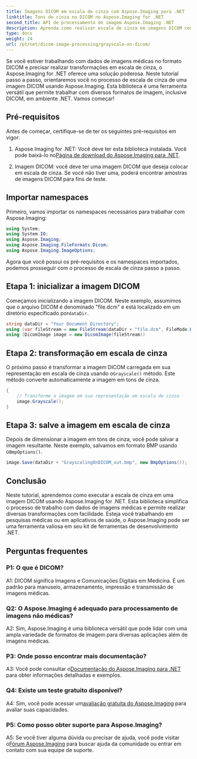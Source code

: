 ```yaml
---
title: Imagens DICOM em escala de cinza com Aspose.Imaging para .NET
linktitle: Tons de cinza no DICOM no Aspose.Imaging for .NET
second_title: API de processamento de imagem Aspose.Imaging .NET
description: Aprenda como realizar escala de cinza em imagens DICOM com Aspose.Imaging for .NET, uma poderosa biblioteca de processamento de imagens.
type: docs
weight: 24
url: /pt/net/dicom-image-processing/grayscale-on-dicom/
---
```

Se você estiver trabalhando com dados de imagens médicas no formato DICOM e precisar realizar transformações em escala de cinza, o Aspose.Imaging for .NET oferece uma solução poderosa. Neste tutorial passo a passo, orientaremos você no processo de escala de cinza de uma imagem DICOM usando Aspose.Imaging. Esta biblioteca é uma ferramenta versátil que permite trabalhar com diversos formatos de imagem, inclusive DICOM, em ambiente .NET. Vamos começar!

## Pré-requisitos

Antes de começar, certifique-se de ter os seguintes pré-requisitos em vigor:

1.  Aspose.Imaging for .NET: Você deve ter esta biblioteca instalada. Você pode baixá-lo no[Página de download do Aspose.Imaging para .NET](https://releases.aspose.com/imaging/net/).

2. Imagem DICOM: você deve ter uma imagem DICOM que deseja colocar em escala de cinza. Se você não tiver uma, poderá encontrar amostras de imagens DICOM para fins de teste.

## Importar namespaces

Primeiro, vamos importar os namespaces necessários para trabalhar com Aspose.Imaging:

```csharp
using System;
using System.IO;
using Aspose.Imaging;
using Aspose.Imaging.FileFormats.Dicom;
using Aspose.Imaging.ImageOptions;
```

Agora que você possui os pré-requisitos e os namespaces importados, podemos prosseguir com o processo de escala de cinza passo a passo.

## Etapa 1: inicializar a imagem DICOM

 Começamos inicializando a imagem DICOM. Neste exemplo, assumimos que o arquivo DICOM é denominado "file.dcm" e está localizado em um diretório especificado por`dataDir`.

```csharp
string dataDir = "Your Document Directory";
using (var fileStream = new FileStream(dataDir + "file.dcm", FileMode.Open, FileAccess.Read))
using (DicomImage image = new DicomImage(fileStream))
```

## Etapa 2: transformação em escala de cinza

 O próximo passo é transformar a imagem DICOM carregada em sua representação em escala de cinza usando o`Grayscale()` método. Este método converte automaticamente a imagem em tons de cinza.

```csharp
{
    // Transforme a imagem em sua representação em escala de cinza
    image.Grayscale();
}
```

## Etapa 3: salve a imagem em escala de cinza

 Depois de dimensionar a imagem em tons de cinza, você pode salvar a imagem resultante. Neste exemplo, salvamos em formato BMP usando o`BmpOptions()`.

```csharp
image.Save(dataDir + "GrayscalingOnDICOM_out.bmp", new BmpOptions());
```

## Conclusão

Neste tutorial, aprendemos como executar a escala de cinza em uma imagem DICOM usando Aspose.Imaging for .NET. Esta biblioteca simplifica o processo de trabalho com dados de imagens médicas e permite realizar diversas transformações com facilidade. Esteja você trabalhando em pesquisas médicas ou em aplicativos de saúde, o Aspose.Imaging pode ser uma ferramenta valiosa em seu kit de ferramentas de desenvolvimento .NET.

## Perguntas frequentes

### P1: O que é DICOM?

A1: DICOM significa Imagens e Comunicações Digitais em Medicina. É um padrão para manuseio, armazenamento, impressão e transmissão de imagens médicas.

### Q2: O Aspose.Imaging é adequado para processamento de imagens não médicas?

A2: Sim, Aspose.Imaging é uma biblioteca versátil que pode lidar com uma ampla variedade de formatos de imagem para diversas aplicações além de imagens médicas.

### P3: Onde posso encontrar mais documentação?

 A3: Você pode consultar o[Documentação do Aspose.Imaging para .NET](https://reference.aspose.com/imaging/net/) para obter informações detalhadas e exemplos.

### Q4: Existe um teste gratuito disponível?

 A4: Sim, você pode acessar um[avaliação gratuita do Aspose.Imaging](https://releases.aspose.com/) para avaliar suas capacidades.

### P5: Como posso obter suporte para Aspose.Imaging?

 A5: Se você tiver alguma dúvida ou precisar de ajuda, você pode visitar o[Fórum Aspose.Imaging](https://forum.aspose.com/) para buscar ajuda da comunidade ou entrar em contato com sua equipe de suporte.